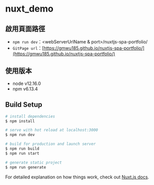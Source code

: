 # nuxt_demo

## 啟用頁面路徑
- `npm run dev`：<webServerUrlName & port>/nuxtjs-spa-portfolio/
- `GitPage url`：[https://gmwu185.github.io/nuxtjs-spa-portfolio/](https://gmwu185.github.io/nuxtjs-spa-portfolio/)

## 使用版本
- node v12.16.0
- npm v6.13.4

## Build Setup

```bash
# install dependencies
$ npm install

# serve with hot reload at localhost:3000
$ npm run dev

# build for production and launch server
$ npm run build
$ npm run start

# generate static project
$ npm run generate
```

For detailed explanation on how things work, check out [Nuxt.js docs](https://nuxtjs.org).
